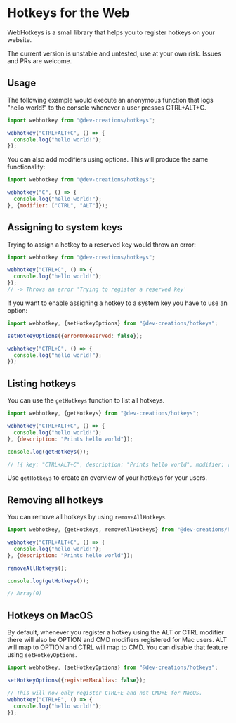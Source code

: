 # Hotkeys for the Web

WebHotkeys is a small library that helps you to register hotkeys on your website.

The current version is unstable and untested, use at your own risk. Issues and PRs are welcome.

## Usage

The following example would execute an anonymous function that logs "hello world!" to the console whenever a user presses CTRL+ALT+C.

```js
import webhotkey from "@dev-creations/hotkeys";

webhotkey("CTRL+ALT+C", () => {
  console.log("hello world!");
});
```

You can also add modifiers using options. This will produce the same functionality:

```js
import webhotkey from "@dev-creations/hotkeys";

webhotkey("C", () => {
  console.log("hello world!");
}, {modifier: ["CTRL", "ALT"]});
```

## Assigning to system keys

Trying to assign a hotkey to a reserved key would throw an error: 

```js
import webhotkey from "@dev-creations/hotkeys";

webhotkey("CTRL+C", () => {
  console.log("hello world!");
});
// -> Throws an error 'Trying to register a reserved key'
```

If you want to enable assigning a hotkey to a system key you have to use an option:

```js
import webhotkey, {setHotkeyOptions} from "@dev-creations/hotkeys";

setHotkeyOptions({errorOnReserved: false});

webhotkey("CTRL+C", () => {
  console.log("hello world!");
});
```

## Listing hotkeys

You can use the `getHotkeys` function to list all hotkeys. 

```js
import webhotkey, {getHotkeys} from "@dev-creations/hotkeys";

webhotkey("CTRL+ALT+C", () => {
  console.log("hello world!");
}, {description: "Prints hello world"});

console.log(getHotkeys());

// [{ key: "CTRL+ALT+C", description: "Prints hello world", modifier: ["CTRL", "ALT"], fn: ... }]
```

Use `getHotkeys` to create an overview of your hotkeys for your users.

## Removing all hotkeys

You can remove all hotkeys by using `removeAllHotkeys`.

```js
import webhotkey, {getHotkeys, removeAllHotkeys} from "@dev-creations/hotkeys";

webhotkey("CTRL+ALT+C", () => {
  console.log("hello world!");
}, {description: "Prints hello world"});

removeAllHotkeys();

console.log(getHotkeys());

// Array(0)
```

## Hotkeys on MacOS

By default, whenever you register a hotkey using the ALT or CTRL modifier there will also be OPTION and CMD modifiers registered for Mac users.
ALT will map to OPTION and CTRL will map to CMD. You can disable that feature using `setHotkeyOptions`.

```js
import webhotkey, {setHotkeyOptions} from "@dev-creations/hotkeys";

setHotkeyOptions({registerMacAlias: false});

// This will now only register CTRL+E and not CMD+E for MacOS.
webhotkey("CTRL+E", () => {
  console.log("hello world!");
});
```